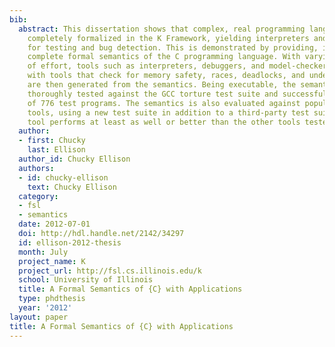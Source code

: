 ```yaml
---
bib:
  abstract: This dissertation shows that complex, real programming languages can be
    completely formalized in the K Framework, yielding interpreters and analysis tools
    for testing and bug detection. This is demonstrated by providing, in K, the first
    complete formal semantics of the C programming language. With varying degrees
    of effort, tools such as interpreters, debuggers, and model-checkers, together
    with tools that check for memory safety, races, deadlocks, and undefined behavior
    are then generated from the semantics. Being executable, the semantics has been
    thoroughly tested against the GCC torture test suite and successfully passes 99.2\%
    of 776 test programs. The semantics is also evaluated against popular analysis
    tools, using a new test suite in addition to a third-party test suite. The semantics-based
    tool performs at least as well or better than the other tools tested.
  author:
  - first: Chucky
    last: Ellison
  author_id: Chucky Ellison
  authors:
  - id: chucky-ellison
    text: Chucky Ellison
  category:
  - fsl
  - semantics
  date: 2012-07-01
  doi: http://hdl.handle.net/2142/34297
  id: ellison-2012-thesis
  month: July
  project_name: K
  project_url: http://fsl.cs.illinois.edu/k
  school: University of Illinois
  title: A Formal Semantics of {C} with Applications
  type: phdthesis
  year: '2012'
layout: paper
title: A Formal Semantics of {C} with Applications
---
```

